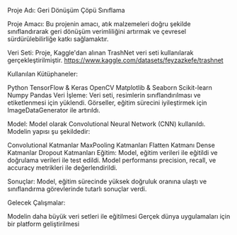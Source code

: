 Proje Adı: Geri Dönüşüm Çöpü Sınıflama

Proje Amacı:
Bu projenin amacı, atık malzemeleri doğru şekilde sınıflandırarak geri dönüşüm verimliliğini artırmak ve çevresel sürdürülebilirliğe katkı sağlamaktır.

Veri Seti:
Proje, Kaggle'dan alınan TrashNet veri seti kullanılarak gerçekleştirilmiştir.
https://www.kaggle.com/datasets/feyzazkefe/trashnet

Kullanılan Kütüphaneler:

Python
TensorFlow & Keras
OpenCV
Matplotlib & Seaborn
Scikit-learn
Numpy
Pandas
Veri İşleme:
Veri seti, resimlerin sınıflandırılması ve etiketlenmesi için yüklendi. Görseller, eğitim sürecini iyileştirmek için ImageDataGenerator ile artırıldı.

Model:
Model olarak Convolutional Neural Network (CNN) kullanıldı. Modelin yapısı şu şekildedir:

Convolutional Katmanlar
MaxPooling Katmanları
Flatten Katmanı
Dense Katmanlar
Dropout Katmanları
Eğitim:
Model, eğitim verileri ile eğitildi ve doğrulama verileri ile test edildi. Model performansı precision, recall, ve accuracy metrikleri ile değerlendirildi.

Sonuçlar:
Model, eğitim sürecinde yüksek doğruluk oranına ulaştı ve sınıflandırma görevlerinde tutarlı sonuçlar verdi.

Gelecek Çalışmalar:

Modelin daha büyük veri setleri ile eğitilmesi
Gerçek dünya uygulamaları için bir platform geliştirilmesi
